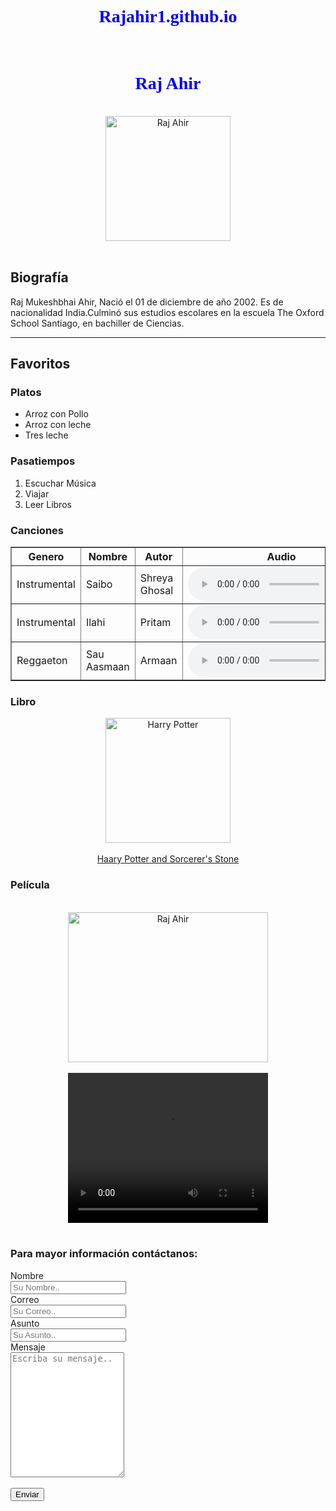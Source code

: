 # Rajahir1.github.io
<head>
<title>Mi página personal</title>
<style>
h1 {
  text-align: center; color: blue; font-family: "Times New Roman";
} 

h2,h3,h4 {
  background-color: lightblue; color: blue; font-family: "Times New Roman";
}

p {
  font-family: "Arial"; text-align: justify;
}

th {
  background-color: lightblue;
}

* {
  box-sizing: border-box;
}

input[type=text], select, textarea {
  width: 50%;
  padding: 12px;
  border: 1px solid #ccc;
  border-radius: 4px;
  resize: vertical;
}

label {
  padding: 12px 12px 12px 0;
  display: inline-block;
}

input[type=Enviar] {
  background-color: Blue;
  color: white;
  padding: 12px 12px;
  border: none;
  border-radius: 4px;
  cursor: pointer;
  float: right;
}

input[type=Enviar]:hover {
  background-color: #45a049;
}

.container {
  border-radius: 5px;
 
  padding: 10px;
}

.col-25 {
  float: left;
  width: 10%;
  margin-top: 6px;
}

.col-75 {
  float: left;
  width: 75%;
  margin-top: 6px;
}

/* Clear floats after the columns */
.row:after {
  content: "";
  display: table;
  clear: both;
}

/* Para mayor información contáctanos:  {
  .col-25, .col-75, input[type=submit] {
    width: 100%;
    margin-top: 0;
  }



</style>
</head>

<body>
<br>
<h1>Raj Ahir</h1> 
<br>
<center> <img src="Raj Ahir.jpg" width="200" height="200" alt="Raj Ahir"  align = "center"> </center>
<br>
<h2>Biografía</h2>
<p>  Raj Mukeshbhai Ahir, Nació el 01 de diciembre de año 2002. Es de nacionalidad India.Culminó sus estudios escolares en la escuela The Oxford School Santiago, en bachiller de Ciencias.</p>
<hr>      
<h2>Favoritos</h2>
<h3>Platos</h3>
<ul>
<li>Arroz con Pollo</li>
<li>Arroz con leche</li>
<li>Tres leche</li>
</ul>
<h3>Pasatiempos</h3>
<ol>
<li>Escuchar Música</li>
<li>Viajar</li>
<li>Leer Libros</li>
</ol>     
<h3>Canciones</h3>
<center><table  border="1">
<tr>
<th>Genero</th>
<th>Nombre</th>
<th>Autor</th>
<th>Audio</th>
</tr>
<tr>
<td>Instrumental</td>
<td>Saibo</td>
<td>Shreya Ghosal</td>
<td><audio controls>
  <source src="Saibo.ogg" type="audio/ogg">
  <source src="Saibo.mp3" type="audio/mpeg">
Your browser does not support the audio element.
</audio></td>
</tr>
<tr>
<td>Instrumental</td>
<td>Ilahi</td>
<td>Pritam</td>
<td><audio controls>
  <source src="Ilahi.ogg" type="audio/ogg">
  <source src="Ilahi.mp3" type="audio/mpeg">
Your browser does not support the audio element.
</audio></td>
</tr>
<tr>
<td>Reggaeton</td>
<td>Sau Aasmaan</td>
<td>Armaan</td>
<td><audio controls>
  <source src="Sau Aasmaan.ogg" type="audio/ogg">
  <source src="Sau Aasmaan.mp3" type="audio/mpeg">
Your browser does not support the audio element.
</audio></td>
</tr>
</table></center>
<h3>Libro</h3>
<center> <img src="Harry.jpg" width="200" height="200" alt="Harry Potter"  align = "center"> </center>
<br>
<center><a href="https://en.wikipedia.org/wiki/Harry_Potter_and_the_Philosopher%27s_Stone">Haary Potter and Sorcerer's Stone</a></center>

<h3>Película</h3>
<br>
<center> <img src="Kedarnath.jpg" width="320" height="240" alt="Raj Ahir"  align = "center"> </center>
<br>
<center><video width="320" height="240" controls>
  <source src="Trailer.mp4" type="video/mp4">
  <source src="Trailer.ogg" type="video/ogg">
Your browser does not support the video tag.
</video></center>
<br>
<h3>Para mayor información contáctanos:</h3>
<div class="container">
  <form action="/action_page.php">
  <div class="row">
    <div class="col-25">
      <label for="fname">Nombre</label>
    </div>
    <div class="col-75">
      <input type="text" id="fname" name="Nombre" placeholder="Su Nombre..">
    </div>
  </div>
  <div class="row">
    <div class="col-25">
      <label for="lname">Correo</label>
    </div>
    <div class="col-75">
      <input type="text" id="lname" name="Correo" placeholder="Su Correo..">
    </div>
  </div>
  <div class="row">
    <div class="col-25">
      <label for="country">Asunto</label>
    </div>
    <div class="col-75">
      <input type="text" id="country" name="Asunto" placeholder="Su Asunto..">
    </div>
  </div>
  <div class="row">
    <div class="col-25">
      <label for="subject">Mensaje</label>
    </div>
    <div class="col-75">
      <textarea id="subject" name="Mensaje" placeholder="Escriba su mensaje.." style="height:200px"></textarea>
    </div>
  </div>
<br>
  <div class="row">
    <input type="button" value="Enviar">
  </div>
  </form>
</div>
